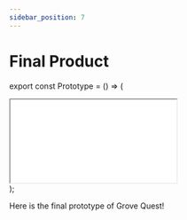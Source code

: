 ```yaml
---
sidebar_position: 7
---
```


# Final Product

export const Prototype = () => (
  <div style={{
      position: 'relative',
      overflow: 'hidden',
      paddingTop: '50%', 
      width: '100%'
  }}>
    <iframe 
      style={{
          border: '3px solid rgba(0, 0, 0, 0.1)',
          position: 'absolute',
          top: 0,
          left: 0,
          width: '100%',
          height: '100%'
      }} 
      src={'https://www.figma.com/embed?embed_host=share&url=https%3A%2F%2Fwww.figma.com%2Ffile%2FcpZj0jrg4ur1OmgpHpMLsD%2FGrove-Quest-App-UI%3Ftype%3Ddesign%26node-id%3D1048%253A2807%26mode%3Ddesign%26t%3DpZc1pY5JSDE3jOSK-1'}
      allowFullScreen>
    </iframe>
  </div>
);

Here is the final prototype of Grove Quest!

<Prototype/>
